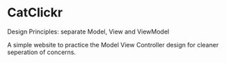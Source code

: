 # CatClickr
Design Principles: separate Model, View and ViewModel

A simple website to practice the Model View Controller design for cleaner seperation of concerns.
